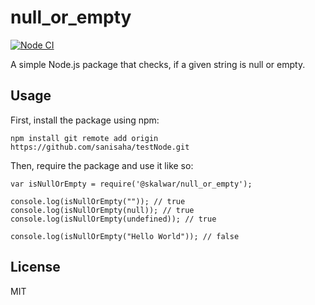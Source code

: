 # null_or_empty

[![Node CI](https://github.com/sanisaha/testNode/actions/workflows/whatever.yml/badge.svg)](https://github.com/sanisaha/testNode/actions/workflows/whatever.yml)

A simple Node.js package that checks, if a given string is null or empty.

## Usage

First, install the package using npm:

    npm install git remote add origin https://github.com/sanisaha/testNode.git

Then, require the package and use it like so:

    var isNullOrEmpty = require('@skalwar/null_or_empty');

    console.log(isNullOrEmpty("")); // true
    console.log(isNullOrEmpty(null)); // true
    console.log(isNullOrEmpty(undefined)); // true

    console.log(isNullOrEmpty("Hello World")); // false

## License

MIT
